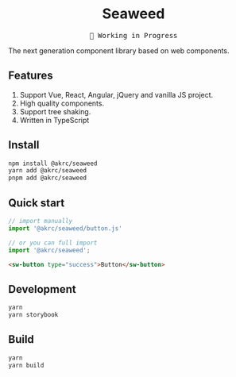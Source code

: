 <h1 align="center">Seaweed</h1>

<pre align="center">
🚧 Working in Progress
</pre>

The next generation component library based on web components.

## Features

1. Support Vue, React, Angular, jQuery and vanilla JS project.
2. High quality components.
3. Support tree shaking.
4. Written in TypeScript

## Install

```bash
npm install @akrc/seaweed
yarn add @akrc/seaweed
pnpm add @akrc/seaweed
```

## Quick start

```ts
// import manually
import '@akrc/seaweed/button.js'

// or you can full import
import '@akrc/seaweed';
```

```html
<sw-button type="success">Button</sw-button>
```

## Development

```bash
yarn
yarn storybook
```

## Build

```bash
yarn
yarn build
```
